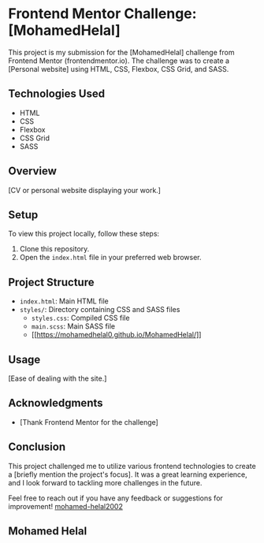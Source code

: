 # Frontend Mentor Challenge: [MohamedHelal]

This project is my submission for the [MohamedHelal] challenge from Frontend Mentor (frontendmentor.io). The challenge was to create a [Personal website] using HTML, CSS, Flexbox, CSS Grid, and SASS.

## Technologies Used

- HTML
- CSS
- Flexbox
- CSS Grid
- SASS

## Overview

[CV or personal website displaying your work.]

## Setup

To view this project locally, follow these steps:

1. Clone this repository.
2. Open the `index.html` file in your preferred web browser.

## Project Structure

- `index.html`: Main HTML file
- `styles/`: Directory containing CSS and SASS files
  - `styles.css`: Compiled CSS file
  - `main.scss`: Main SASS file
  - [[https://mohamedhelal0.github.io/MohamedHelal/]]

## Usage

[Ease of dealing with the site.]

## Acknowledgments

- [Thank Frontend Mentor for the challenge]

## Conclusion

This project challenged me to utilize various frontend technologies to create a [briefly mention the project's focus]. It was a great learning experience, and I look forward to tackling more challenges in the future.

Feel free to reach out if you have any feedback or suggestions for improvement!
[mohamed-helal2002](https://www.linkedin.com/in/mohamed-helal2002/)

## Mohamed Helal
